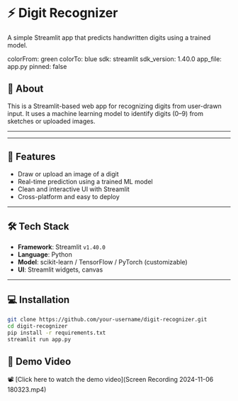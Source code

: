 # ⚡ Digit Recognizer

A simple Streamlit app that predicts handwritten digits using a trained model.

colorFrom: green
colorTo: blue
sdk: streamlit
sdk_version: 1.40.0
app_file: app.py
pinned: false


## 🚀 About

This is a Streamlit-based web app for recognizing digits from user-drawn input. It uses a machine learning model to identify digits (0–9) from sketches or uploaded images.

---


---

## 🧠 Features

- Draw or upload an image of a digit
- Real-time prediction using a trained ML model
- Clean and interactive UI with Streamlit
- Cross-platform and easy to deploy

---

## 🛠️ Tech Stack

- **Framework**: Streamlit `v1.40.0`
- **Language**: Python
- **Model**: scikit-learn / TensorFlow / PyTorch (customizable)
- **UI**: Streamlit widgets, canvas

---

## 💻 Installation

```bash
git clone https://github.com/your-username/digit-recognizer.git
cd digit-recognizer
pip install -r requirements.txt
streamlit run app.py
```
## 🎥 Demo Video

📽️ [Click here to watch the demo video](Screen Recording 2024-11-06 180323.mp4)
